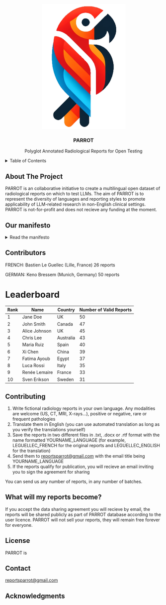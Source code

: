 
<br />
<div align="center">
  <a href="https://github.com/PARROT-reports/PARROT-v0">
    <img src="images/parrot.png" alt="Logo">
  </a>

<h3 align="center">PARROT</h3>

  <p align="center">
    Polyglot Annotated Radiological Reports for Open Testing
  </p>
</div>



<!-- TABLE OF CONTENTS -->
<details>
  <summary>Table of Contents</summary>
  <ol>
    <li>
      <a href="#about-the-project">About The Project</a>
    </li>
    <li>
      <a href="#manifesto">Our Manifesto</a>
    </li>

    <li><a href="#contributing">Contributing</a></li>
    <li><a href="#license">License</a></li>
    <li><a href="#contact">Contact</a></li>
    <li><a href="#acknowledgments">Acknowledgments</a></li>
  </ol>
</details>



<!-- ABOUT THE PROJECT -->
## About The Project

PARROT is an collaborative initiative to create a multilingual open dataset of radiological reports on which to test LLMs. The aim of PARROT is to represent the diversity of languages and reporting styles to promote applicability of LLM-related research in non-English clinical settings. PARROT is not-for-profit and does not recieve any funding at the moment.


<!-- MANIFESTO -->
## Our manifesto
<details>
<summary>Read the manifesto</summary>
blabla
</details>

<!-- CONTRIBUTORS -->
## Contributors

FRENCH:
Bastien Le Guellec (Lille, France) 26 reports

GERMAN:
Keno Bressem (Munich, Germany) 50 reports

# Leaderboard

| Rank | Name          | Country       | Number of Valid Reports |
|------|---------------|---------------|-------------------------|
| 1    | Jane Doe      | UK            | 50                      |
| 2    | John Smith    | Canada        | 47                      |
| 3    | Alice Johnson | UK            | 45                      |
| 4    | Chris Lee     | Australia     | 43                      |
| 5    | Maria Ruiz    | Spain         | 40                      |
| 6    | Xi Chen       | China         | 39                      |
| 7    | Fatima Ayoub  | Egypt         | 37                      |
| 8    | Luca Rossi    | Italy         | 35                      |
| 9    | Renée Lemaire | France        | 33                      |
| 10   | Sven Erikson  | Sweden        | 31                      |

<!-- CONTRIBUTING -->
## Contributing

1) Write fictional radiology reports in your own language. Any modalities are welcome (US, CT, MRI, X-rays...), positive or negative, rare or frequent pathologies
2) Translate them in English (you can use automated translation as long as you verify the translations yourself)
3) Save the reports in two different files in .txt, .docx or .rtf format with the name formatted YOURNAME_LANGUAGE (for example, LEGUELLEC_FRENCH for the original reports and LEGUELLEC_ENGLISH for the translation)
4) Send them to reportsparrot@gmail.com with the email title being YOURNAME_LANGUAGE
5) If the reports qualify for publication, you will recieve an email inviting you to sign the agreement for sharing

You can send us any number of reports, in any number of batches.

<!-- WHAT WILL BECOME OF MY REPORTS -->
## What will my reports become?

If you accept the data sharing agreement you will recieve by email, the reports will be shared publicly as part of PARROT database according to the user licence. PARROT will not sell your reports, they will remain free forever for everyone.

<!-- LICENSE -->
## License

PARROT is 


<!-- CONTACT -->
## Contact

reportsparrot@gmail.com


<!-- ACKNOWLEDGMENTS -->
## Acknowledgments
